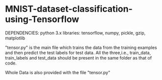 # MNIST-dataset-classification-using-Tensorflow

DEPENDENCIES:
python 3.x
libraries: tensorflow, numpy, pickle, gzip, matplotlib

"tensor.py" is the main file which trains the data from the training examples and then predict the test labels for test data. All the three,i.e., train_data, train_labels and test_data should be present in the same folder as that of code.

Whole Data is also provided with the file "tensor.py"
